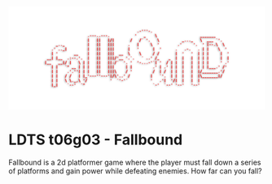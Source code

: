 ![bannerFallbound](./docs/img/bannerFallbound.png)

# LDTS t06g03 - Fallbound

Fallbound is a 2d platformer game where the player must fall down a series of platforms and gain power while defeating 
enemies. How far can you fall?



